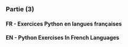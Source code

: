<h3> Partie (3)</h3>
<h4>FR - Exercices Python en langues françaises</h4>
<h4>EN - Python Exercises In French Languages</h4>
